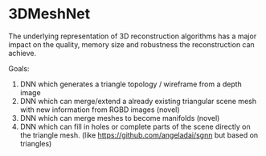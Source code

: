 # 3DMeshNet

The underlying representation of 3D reconstruction algorithms has a major impact on the quality, memory size and robustness the reconstruction can achieve. 

Goals:
1. DNN which generates a triangle topology / wireframe from a depth image
2. DNN which can merge/extend a already existing triangular scene mesh with new information from RGBD images (novel)
3. DNN which can merge meshes to become manifolds (novel)
4. DNN which can fill in holes or complete parts of the scene directly on the triangle mesh. (like https://github.com/angeladai/sgnn but based on triangles)
